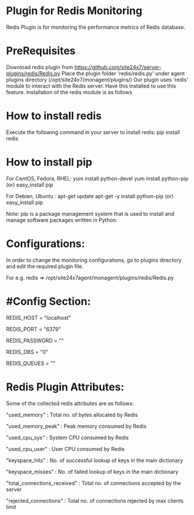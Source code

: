
Plugin for Redis Monitoring
===========================

Redis Plugin is for monitoring the performance metrics of Redis database. 
  

PreRequisites
=============

Download redis plugin from https://github.com/site24x7/server-plugins/redis/Redis.py
Place the plugin folder 'redis/redis.py' under agent plugins directory (/opt/site24x7/monagent/plugins/)
Our plugin uses 'redis' module to interact with the Redis server. Have this installed to use this feature.
Installation of the redis module is as follows


How to install redis
===================

Execute the following command in your server to install redis:
pip install redis

How to install pip
==================

For CentOS, Fedora, RHEL:
	yum install python-devel
	yum install python-pip (or)
	easy_install pip	

For Debian, Ubuntu :
	apt-get update
	apt-get -y install python-pip (or)
	easy_install pip

Note:
	pip is a package management system that is used to install and manage software packages written in Python.

Configurations:
==============
In order to change the monitoring configurations, go to plugins directory and edit the required plugin file.

For e.g. redis => /opt/site24x7agent/monagent/plugins/redis/Redis.py

#Config Section:
==================

REDIS_HOST = "localhost"

REDIS_PORT = "6379"

REDIS_PASSWORD = ""

REDIS_DBS = "0"

REDIS_QUEUES = ""

Redis Plugin Attributes:
=======================

Some of the collected redis attributes are as follows:

"used_memory" : Total no. of bytes allocated by Redis

"used_memory_peak" : Peak memory consumed by Redis

"used_cpu_sys" : System CPU consumed by Redis

"used_cpu_user" : User CPU consumed by Redis

"keyspace_hits" : No. of successful lookup of keys in the main dictionary

"keyspace_misses" : No. of failed lookup of keys in the main dictionary

"total_connections_received" : Total no. of connections accepted by the server

"rejected_connections" : Total no. of connections rejected by max clients limit